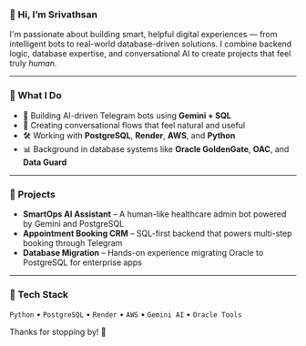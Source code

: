 ### 👋 Hi, I’m Srivathsan

I'm passionate about building smart, helpful digital experiences — from intelligent bots to real-world database-driven solutions. I combine backend logic, database expertise, and conversational AI to create projects that feel truly *human*.

---

### 💼 What I Do
- 🧠 Building AI-driven Telegram bots using **Gemini + SQL**  
- 💬 Creating conversational flows that feel natural and useful  
- 🛠️ Working with **PostgreSQL**, **Render**, **AWS**, and **Python**
- 📊 Background in database systems like **Oracle GoldenGate**, **OAC**, and **Data Guard**

---

### 🚀 Projects
- **SmartOps AI Assistant** – A human-like healthcare admin bot powered by Gemini and PostgreSQL  
- **Appointment Booking CRM** – SQL-first backend that powers multi-step booking through Telegram  
- **Database Migration** – Hands-on experience migrating Oracle to PostgreSQL for enterprise apps

---

### 🧰 Tech Stack
`Python` • `PostgreSQL` • `Render` • `AWS` • `Gemini AI` • `Oracle Tools`

Thanks for stopping by! 🚀
